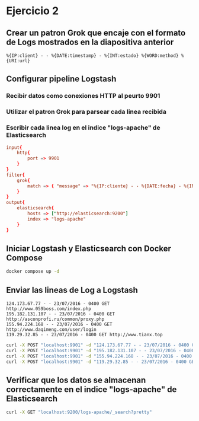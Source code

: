 # Ejercicio 2

## Crear un patron Grok que encaje con el formato de Logs mostrados en la diapositiva anterior

```patron
%{IP:client} - - %{DATE:timestamp} - %{INT:estado} %{WORD:method} %{URI:url}
```

## Configurar pipeline Logstash

### Recibir datos como conexiones HTTP al peurto 9901

### Utilizar el patron Grok para parsear cada linea recibida

### Escribir cada linea log en el indice "logs-apache" de Elasticsearch

```conf
input{
    http{
        port => 9901
    }
}
filter{
    grok{
        match => { "message" => "%{IP:cliente} - - %{DATE:fecha} - %{INT:estado} %{WORD:metodo} %{URI:direccion}"}
    }
}
output{
    elasticsearch{
        hosts => ["http://elasticsearch:9200"]
        index => "logs-apache"
    }
}
```

## Iniciar Logstash y Elasticsearch con Docker Compose

```bash
docker compose up -d
```

## Enviar las lineas de Log a Logstash

```logs
124.173.67.77 - - 23/07/2016 - 0400 GET http://www.059boss.com/index.php
195.182.131.107 - - 23/07/2016 - 0400 GET http://asconprofi.ru/common/proxy.php
155.94.224.168 - - 23/07/2016 - 0400 GET http://www.daqimeng.com/user/login
119.29.32.85 - - 23/07/2016 - 0400 GET http://www.tianx.top
```

```bash
curl -X POST "localhost:9901" -d "124.173.67.77 - - 23/07/2016 - 0400 GET http://www.059boss.com/index.php"
curl -X POST "localhost:9901" -d "195.182.131.107 - - 23/07/2016 - 0400 GET http://asconprofi.ru/common/proxy.php"
curl -X POST "localhost:9901" -d "155.94.224.168 - - 23/07/2016 - 0400 GET http://www.daqimeng.com/user/login"
curl -X POST "localhost:9901" -d "119.29.32.85 - - 23/07/2016 - 0400 GET http://www.tianx.top"
```

## Verificar que los datos se almacenan correctamente en el indice "logs-apache" de Elasticsearch

```bash
curl -X GET "localhost:9200/logs-apache/_search?pretty"
```
